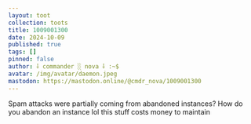 ```yaml
---
layout: toot
collection: toots
title: 1009001300
date: 2024-10-09
published: true
tags: []
pinned: false
author: ⸸ commander ░ nova ⸸ :~$
avatar: /img/avatar/daemon.jpeg
mastodon: https://mastodon.online/@cmdr_nova/1009001300
---
```


Spam attacks were partially coming from abandoned instances? How do you abandon an instance lol this stuff costs money to maintain
